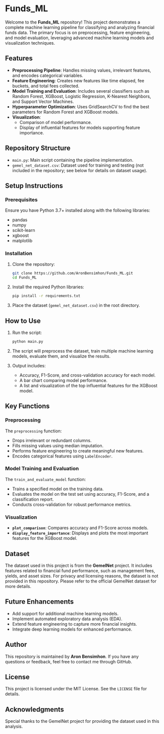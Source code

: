 # Funds_ML

Welcome to the **Funds_ML** repository! This project demonstrates a complete machine learning pipeline for classifying and analyzing financial funds data. The primary focus is on preprocessing, feature engineering, and model evaluation, leveraging advanced machine learning models and visualization techniques.

## Features

- **Preprocessing Pipeline**: Handles missing values, irrelevant features, and encodes categorical variables.
- **Feature Engineering**: Creates new features like time elapsed, fee buckets, and total fees collected.
- **Model Training and Evaluation**: Includes several classifiers such as Random Forest, XGBoost, Logistic Regression, K-Nearest Neighbors, and Support Vector Machines.
- **Hyperparameter Optimization**: Uses GridSearchCV to find the best parameters for Random Forest and XGBoost models.
- **Visualization**:
  - Comparison of model performance.
  - Display of influential features for models supporting feature importance.

## Repository Structure

- `main.py`: Main script containing the pipeline implementation.
- `gemel_net_dataset.csv`: Dataset used for training and testing (not included in the repository; see below for details on dataset usage).

## Setup Instructions

### Prerequisites

Ensure you have Python 3.7+ installed along with the following libraries:

- pandas
- numpy
- scikit-learn
- xgboost
- matplotlib

### Installation

1. Clone the repository:

   ```bash
   git clone https://github.com/AronBensimhon/Funds_ML.git
   cd Funds_ML
   ```

2. Install the required Python libraries:

   ```bash
   pip install -r requirements.txt
   ```

3. Place the dataset (`gemel_net_dataset.csv`) in the root directory.

## How to Use

1. Run the script:

   ```bash
   python main.py
   ```

2. The script will preprocess the dataset, train multiple machine learning models, evaluate them, and visualize the results.

3. Output includes:
   - Accuracy, F1-Score, and cross-validation accuracy for each model.
   - A bar chart comparing model performance.
   - A list and visualization of the top influential features for the XGBoost model.

## Key Functions

### Preprocessing

The `preprocessing` function:
- Drops irrelevant or redundant columns.
- Fills missing values using median imputation.
- Performs feature engineering to create meaningful new features.
- Encodes categorical features using `LabelEncoder`.

### Model Training and Evaluation

The `train_and_evaluate_model` function:
- Trains a specified model on the training data.
- Evaluates the model on the test set using accuracy, F1-Score, and a classification report.
- Conducts cross-validation for robust performance metrics.

### Visualization

- **`plot_comparison`**: Compares accuracy and F1-Score across models.
- **`display_feature_importance`**: Displays and plots the most important features for the XGBoost model.

## Dataset

The dataset used in this project is from the **GemelNet** project. It includes features related to financial fund performance, such as management fees, yields, and asset sizes. For privacy and licensing reasons, the dataset is not provided in this repository. Please refer to the official GemelNet dataset for more details.

## Future Enhancements

- Add support for additional machine learning models.
- Implement automated exploratory data analysis (EDA).
- Extend feature engineering to capture more financial insights.
- Integrate deep learning models for enhanced performance.

## Author

This repository is maintained by **Aron Bensimhon**. If you have any questions or feedback, feel free to contact me through GitHub.

## License

This project is licensed under the MIT License. See the `LICENSE` file for details.

## Acknowledgments

Special thanks to the GemelNet project for providing the dataset used in this analysis.

